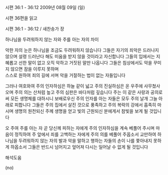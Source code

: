 시편 36:1 - 36:12 
2009년 08월 09일 (일)

시편 36편을 읽고



시편 36:1 - 36:12 / 새찬송가  장


하나님을 두려워하지 않는 자와 주를 아는 자의 차이 


악한 자의 눈은 하나님을 조금도 두려워하지 않습니다
그들은 자기의 죄악은 드러나지 않으며 
설령 드러난다 해도 미움을 받지 않을 것이라고 자신합니다
그들의 입에서는 지혜롭고 선한 말이 없고 오직 악하고 거짓된 말만 나옵니다
그들은 침상에서도 악을 꾸미지 않으면 잠을 이루지 못하며  
스스로 원하여 죄의 길에 서며 악을 거절하는 법이 없는 자들입니다

그러나 여호와여 주의 인자하심은 하늘 같이 넓고 주의 진실하심은 온 우주에 사무쳤사오며 
주의 의는 산처럼 높고 주의 심판은 바다처럼 깊습니다
주는 이 같은 사랑과 공의로써 모든 생명체를 대하시니 
보배로우신 주의 인자를 아는 자들은 모두 주의 날개 그늘 아래로 피합니다
그들은 주의 집에서 살진 것으로 풍족하고 주의 복락의 강에서 흡족히 마시며 
생명의 원천되신 주께 생명을 얻고 빛의 근원되신 분에게서 참빛을 보게 될 것입니다 

오 주여 주를 아는 자 곧 당신께 피하는 자에게 주의 인자하심을 계속 베풀어 주시며
마음이 정직하여 주 앞에서 죄를 고백하는 자에게 주의 의를 베풀어 주옵소서
교만하여 하나님을 두려워하지 않는 자의 발과 
악을 말하고 행하는 자들의 손이 
나를 쫓아내지 못하게 하옵소서
그들은 반드시 넘어지고 엎어져 다시는 일어날 수 없게 될 것입니다

해석도움





(no)